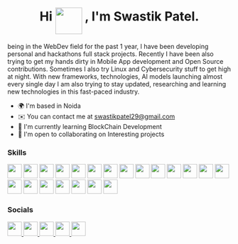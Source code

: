 <h1 align="center">Hi  <img src="https://em-content.zobj.net/source/microsoft-teams/337/waving-hand_1f44b.png" width="60px" align="middle" /> , I'm Swastik Patel.</h1>

being in the WebDev field for the past 1 year, I have been developing personal and hackathons full stack projects. Recently I have been also trying to get my hands dirty in Mobile App development and Open Source contributions. Sometimes I also try Linux and Cybersecurity stuff to get high at night. With new frameworks, technologies, AI models launching almost every single day I am also trying to stay updated, researching and learning new technologies in this fast-paced industry.

* 🌍  I'm based in Noida
* ✉️  You can contact me at [swastikpatel29@gmail.com](mailto:swastikpatel29@gmail.com)
* 🧠  I'm currently learning BlockChain Development
* 🤝  I'm open to collaborating on Interesting projects

### Skills

<p align="left">
  <img src="https://raw.githubusercontent.com/danielcranney/readme-generator/main/public/icons/skills/javascript-colored.svg" width="32" height="32"/>
  <img src="https://raw.githubusercontent.com/danielcranney/readme-generator/main/public/icons/skills/typescript-colored.svg" width="32" height="32"/>
  <img src="https://raw.githubusercontent.com/danielcranney/readme-generator/main/public/icons/skills/cplusplus-colored.svg" width="32" height="32"/>
  <img src="https://raw.githubusercontent.com/danielcranney/readme-generator/main/public/icons/skills/nextjs-colored.svg" width="32" height="32"/>
  <img src="https://raw.githubusercontent.com/danielcranney/readme-generator/main/public/icons/skills/express-colored.svg" width="32" height="32"/>
  <img src="https://raw.githubusercontent.com/danielcranney/readme-generator/main/public/icons/skills/tailwindcss-colored.svg" width="32" height="32"/>
  <img src="https://raw.githubusercontent.com/danielcranney/readme-generator/main/public/icons/skills/mongodb-colored.svg" width="32" height="32"/>
  <img src="https://raw.githubusercontent.com/danielcranney/readme-generator/main/public/icons/skills/mysql-colored.svg" width="32" height="32"/>
  <img src="https://raw.githubusercontent.com/danielcranney/readme-generator/main/public/icons/skills/firebase-colored.svg" width="32" height="32"/>
  <img src="https://raw.githubusercontent.com/danielcranney/readme-generator/main/public/icons/skills/supabase-colored.svg" width="32" height="32"/>
  <img src="https://raw.githubusercontent.com/danielcranney/readme-generator/main/public/icons/skills/linux-colored.svg" width="32" height="32"/>
  <img src="https://raw.githubusercontent.com/danielcranney/readme-generator/main/public/icons/skills/figma-colored.svg" width="32" height="32"/>
  <img src="https://raw.githubusercontent.com/danielcranney/readme-generator/main/public/icons/skills/metamask-colored.svg" width="32" height="32"/>
  <img src="https://raw.githubusercontent.com/danielcranney/readme-generator/main/public/icons/skills/chainlink-colored.svg" width="32" height="32"/>
  <img src="https://raw.githubusercontent.com/danielcranney/readme-generator/main/public/icons/skills/ethers-colored.svg" width="32" height="32"/>
  <img src="https://raw.githubusercontent.com/danielcranney/readme-generator/main/public/icons/skills/web3js-colored.svg" width="32" height="32"/>
  <img src="https://raw.githubusercontent.com/danielcranney/readme-generator/main/public/icons/skills/alchemy-colored.svg" width="32" height="32"/>
  <img src="https://raw.githubusercontent.com/danielcranney/readme-generator/main/public/icons/skills/hardhat-colored.svg" width="32" height="32"/>
  <img src="https://raw.githubusercontent.com/danielcranney/readme-generator/main/public/icons/skills/truffle-colored.svg" width="32" height="32"/>
  <img src="https://raw.githubusercontent.com/danielcranney/readme-generator/main/public/icons/skills/ethereum-colored.svg" width="32" height="32"/>
  <img src="https://raw.githubusercontent.com/danielcranney/readme-generator/main/public/icons/skills/polygon-colored.svg" width="32" height="32"/>
  
</p>

### Socials

<p align="left"> <a href="https://www.github.com/mrswastik-robot" target="_blank" rel="noreferrer"> <picture> <source media="(prefers-color-scheme: dark)" srcset="https://raw.githubusercontent.com/danielcranney/readme-generator/main/public/icons/socials/github-dark.svg" /> <source media="(prefers-color-scheme: light)" srcset="https://raw.githubusercontent.com/danielcranney/readme-generator/main/public/icons/socials/github.svg" /> <img src="https://raw.githubusercontent.com/danielcranney/readme-generator/main/public/icons/socials/github.svg" width="32" height="32" /> </picture> </a> <a href="https://www.blojs.cloud/profilepage?user=vNGCXMC9AkOMgbE1hPXFYHUKDW72" target="_blank" rel="noreferrer"> <picture> <source media="(prefers-color-scheme: dark)" srcset="https://raw.githubusercontent.com/danielcranney/readme-generator/main/public/icons/socials/hashnode.svg" /> <source media="(prefers-color-scheme: light)" srcset="https://raw.githubusercontent.com/danielcranney/readme-generator/main/public/icons/socials/hashnode.svg" /> <img src="https://raw.githubusercontent.com/danielcranney/readme-generator/main/public/icons/socials/hashnode.svg" width="32" height="32" /> </picture> </a> <a href="http://www.instagram.com/t.e_.n._e.t" target="_blank" rel="noreferrer"> <picture> <source media="(prefers-color-scheme: dark)" srcset="https://raw.githubusercontent.com/danielcranney/readme-generator/main/public/icons/socials/instagram.svg" /> <source media="(prefers-color-scheme: light)" srcset="https://raw.githubusercontent.com/danielcranney/readme-generator/main/public/icons/socials/instagram.svg" /> <img src="https://raw.githubusercontent.com/danielcranney/readme-generator/main/public/icons/socials/instagram.svg" width="32" height="32" /> </picture> </a> <a href="https://www.linkedin.com/in/swastik-patel-9b1254232" target="_blank" rel="noreferrer"> <picture> <source media="(prefers-color-scheme: dark)" srcset="https://raw.githubusercontent.com/danielcranney/readme-generator/main/public/icons/socials/linkedin.svg" /> <source media="(prefers-color-scheme: light)" srcset="https://raw.githubusercontent.com/danielcranney/readme-generator/main/public/icons/socials/linkedin.svg" /> <img src="https://raw.githubusercontent.com/danielcranney/readme-generator/main/public/icons/socials/linkedin.svg" width="32" height="32" /> </picture> </a> <a href="https://www.x.com/Swastik48315357" target="_blank" rel="noreferrer"> <picture> <source media="(prefers-color-scheme: dark)" srcset="https://raw.githubusercontent.com/danielcranney/readme-generator/main/public/icons/socials/twitter-dark.svg" /> <source media="(prefers-color-scheme: light)" srcset="https://raw.githubusercontent.com/danielcranney/readme-generator/main/public/icons/socials/twitter.svg" /> <img src="https://raw.githubusercontent.com/danielcranney/readme-generator/main/public/icons/socials/twitter.svg" width="32" height="32" /> </picture> </a></p>
